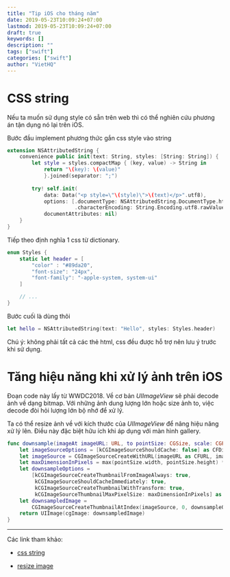```yaml
---
title: "Tip iOS cho tháng năm"
date: 2019-05-23T10:09:24+07:00
lastmod: 2019-05-23T10:09:24+07:00
draft: true
keywords: []
description: ""
tags: ["swift"]
categories: ["swift"]
author: "VietHQ"
---
```


# CSS string

Nếu ta muốn sử dụng style có sẵn trên web thì có thể nghiên cứu phương án tận dụng nó lại trên iOS.

Bước đầu implement phương thức gắn css style vào string

``` swift
extension NSAttributedString {
    convenience public init(text: String, styles: [String: String]) {
        let style = styles.compactMap { (key, value) -> String in
            return "\(key): \(value)"
            }.joined(separator: ";")
        
        try! self.init(
            data: Data("<p style=\"\(style)\">\(text)</p>".utf8),
            options: [.documentType: NSAttributedString.DocumentType.html,
                      .characterEncoding: String.Encoding.utf8.rawValue],
            documentAttributes: nil)
    }
}
```

Tiếp theo định nghĩa 1 css từ dictionary.

```swift
enum Styles {
    static let header = [
        "color" : "#89da20",
        "font-size": "24px",
        "font-family": "-apple-system, system-ui"
    ]

    // ...
}
```

Bước cuối là dùng thôi

```swift
let hello = NSAttributedString(text: "Hello", styles: Styles.header)
```

Chú ý: không phải tất cả các thẻ html, css đều được hỗ trợ nên lưu ý trước khi sử dụng.

# Tăng hiệu năng khi xử lý ảnh trên iOS

Đoạn code này lấy từ WWDC2018. Về cơ bản *UIImageView* sẽ phải decode ảnh về dạng bitmap. Với những ảnh dung lượng lớn hoặc size ảnh to, việc decode đòi hỏi lượng lớn bộ nhớ để xử lý.

Ta có thể resize ảnh về với kích thước của *UIImageView* để nâng hiệu năng xử lý lên. Điều này đặc biệt hữu ích khi áp dụng với màn hình gallery.

```swift
func downsample(imageAt imageURL: URL, to pointSize: CGSize, scale: CGFloat) -> UIImage {
    let imageSourceOptions = [kCGImageSourceShouldCache: false] as CFDictionary
    let imageSource = CGImageSourceCreateWithURL(imageURL as CFURL, imageSourceOptions)!
    let maxDimensionInPixels = max(pointSize.width, pointSize.height) * scale
    let downsampleOptions =
        [kCGImageSourceCreateThumbnailFromImageAlways: true,
         kCGImageSourceShouldCacheImmediately: true,
         kCGImageSourceCreateThumbnailWithTransform: true,
         kCGImageSourceThumbnailMaxPixelSize: maxDimensionInPixels] as CFDictionary
    let downsampledImage =
        CGImageSourceCreateThumbnailAtIndex(imageSource, 0, downsampleOptions)!
    return UIImage(cgImage: downsampledImage)
}
```

---

Các link tham khảo:

- [css string](https://ilyagru.github.io/cssattributedstring-in-swift)

- [resize image](https://nshipster.com/image-resizing/)